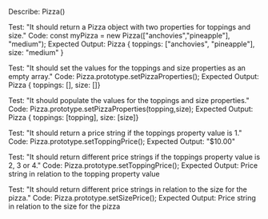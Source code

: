 Describe: Pizza()

Test: "It should return a Pizza object with two properties for toppings and size."
Code: const myPizza = new Pizza(["anchovies","pineapple"], "medium");
Expected Output: Pizza { toppings: ["anchovies", "pineapple"], size: "medium" }

Test: "It should set the values for the toppings and size properties as an empty array."
Code: Pizza.prototype.setPizzaProperties();
Expected Output: Pizza { toppings: [], size: []}

Test: "It should populate the values for the toppings and size properties."
Code: Pizza.prototype.setPizzaProperties(topping,size);
Expected Output: Pizza { toppings: [topping], size: [size]}

Test: "It should return a price string if the toppings property value is 1."
Code: Pizza.prototype.setToppingPrice();
Expected Output: "$10.00"

Test: "It should return different price strings if the toppings property value is 2, 3 or 4."
Code: Pizza.prototype.setToppingPrice();
Expected Output: Price string in relation to the topping property value

Test: "It should return different price strings in relation to the size for the pizza."
Code: Pizza.prototype.setSizePrice();
Expected Output: Price string in relation to the size for the pizza
